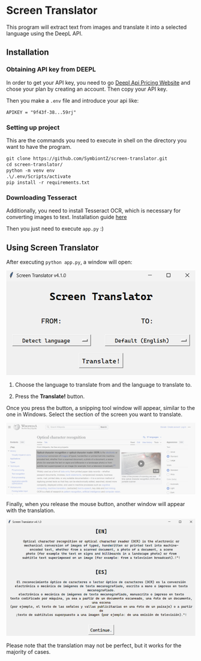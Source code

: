 # Screen Translator

This program will extract text from images and translate it into a selected language using the DeepL API.


## Installation

### Obtaining API key from DEEPL

In order to get your API key, you need to go [Deepl Api Pricing Website](https://www.deepl.com/en/pro/change-plan#developer) and chose your plan by creating an account. Then copy your API key.

Then you make a `.env` file and introduce your api like:
```shell
APIKEY = "9f43f-38...59rj"
```

### Setting up project

This are the commands you need to execute in shell on the directory you want to have the program.
```shell
git clone https://github.com/SymbiontZ/screen-translator.git
cd screen-translator/
python -m venv env
.\/.env/Scripts/activate
pip install -r requirements.txt
```

### Downloading Tesseract
Additionally, you need to install Tesseract OCR, which is necessary for converting images to text.
Installation guide [here](https://tesseract-ocr.github.io/tessdoc/Installation.html#:~:text=Tesseract%20is%20available%20directly%20from,directly%20from%20the%20Linux%20distributions.)



Then you just need to execute `app.py` :)

## Using Screen Translator

After executing `python app.py`, a window will open:

![language selector](/docs/images/lang_select_menu.png)

1. Choose the language to translate from and the language to translate to.

2. Press the **Translate!** button.

Once you press the button, a snipping tool window will appear, similar to the one in Windows. Select the section of the screen you want to translate. 

![snipping tool box](/docs/images/snipping_tool_box.png)

Finally, when you release the mouse button, another window will appear with the translation.

![translation window](/docs/images/translation_window.png)

Please note that the translation may not be perfect, but it works for the majority of cases.